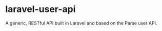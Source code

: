 laravel-user-api
================

A generic, RESTful API built in Laravel and based on the Parse user API.
